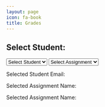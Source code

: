 ```yaml
---
layout: page
icon: fa-book
title: Grades
---
```


<html lang="en">
<head>
    <meta charset="UTF-8">
    <meta name="viewport" content="width=device-width, initial-scale=1.0">
    <title>Grade Search</title>
</head>
<style>
    table {
        border-collapse: collapse;
        width: 100%;
    }
    th, td {
        border: 1px solid black;
        padding: 8px;
        text-align: left;
    }
    tr:nth-child(even) {
        background-color: #f2f2f2;
    }
    th {
        background-color: #4CAF50;
        color: white;
    }
</style>
<body>
    <h2>Select Student:</h2>
    <!-- Dropdown to display student names -->
    <input type="hidden" id="id" name="id" readonly>
    <select id="studentDropdown">
        <option value="" disabled selected>Select Student</option>
    </select>
    <select id="assignmentDropdown">
        <option value="" disabled selected>Select Assignment</option>
    </select>
    <!-- Display selected student ID -->
    <p>Selected Student Email: <span id="selectedStudentEmail"></span></p>
    <p>Selected Assignment Name: <span id="selectedAssignmentName"></span></p>
    <p>Selected Assignment Name: <span id="selectedAssignmentMaxPoints" type="hidden"></span></p>
    <!-- <button onclick="searchName()">Search</button> -->
    <div id="result"></div>
    <div id="resultTable"></div>
    <script>
        document.addEventListener('DOMContentLoaded', function () {
            // Fetch student data from your server
            fetch('http://localhost:8087/api/grade/')
                .then(response => response.json())
                .then(data => {
                    const dropdown = document.getElementById('studentDropdown');
                    data.forEach(student => {
                        const option = document.createElement('option');
                        option.value = student.email;
                        option.textContent = student.email;
                        dropdown.appendChild(option);
                    });
                })
                .catch(error => {
                    console.error('Error fetching student data:', error);
                });
            // Fetch assignment data from server
            fetch('http://localhost:8087/api/assignments/') 
                .then(response => response.json())
                .then(data => {
                    const dropdown = document.getElementById('assignmentDropdown');
                    data.forEach(assignment => {
                        const option = document.createElement('option');
                        option.value = assignment.id;
                        option.textContent = assignment.title;
                        dropdown.appendChild(option);
                    });
                })
                .catch(error => {
                    console.error('Error fetching assignment data:', error);
                });
        });
        document.getElementById('studentDropdown').addEventListener('change', function () { // detects change in studentDropdown (selection of item)
            const selectedStudentEmail = this.value;
            document.getElementById('selectedStudentEmail').textContent = selectedStudentEmail;
            searchName();
        });
        document.getElementById('assignmentDropdown').addEventListener('change', function () { // detects change in assignmentDropdown (selection of item)
            const selectedAssignmentName = this.textContent;
            const maxScore = this.value;
            document.getElementById('selectedAssignmentName').textContent = selectedAssignmentName;
            document.getElementById('selectedAssignmentMaxPoints').textContent = maxScore;
            searchAssignment();
        });
        function searchName() {
            const studentEmail = document.getElementById('selectedStudentEmail').textContent;
            fetch(`http://localhost:8087/api/grade/email/${studentEmail}`)
                .then(response => response.json())
                .then(data => {
                    displayStudentResults(data);
                })
                .catch(error => {
                    console.error('Error:', error);
                });
        }
        function searchAssignment() {
            const assignmentId = document.getElementById('assignmentDropdown').value; // Get selected assignment ID
            fetch(`http://localhost:8087/api/assignments/${assignmentId}`) // Use assignmentId in the URL
                .then(response => response.json())
                .then(data => {
                    displayAssignmentResults(data);
                })
                .catch(error => {
                    console.error('Error:', error);
                });
        }
        function displayStudentResults(data) {
            var resultDiv = document.getElementById("result");
            resultDiv.innerHTML = '';
            if (data.length === 0) {
                resultDiv.innerHTML = 'No grades found with the given selection.';
            } else {
                const resultContainer = document.getElementById("resultTable");
                resultContainer.innerHTML = ''; // Clear previous table data
                // Construct Table header
                const headerRow = document.createElement("tr");
                const headers = ["Email", "Assignment", "Max Score","Grade", "Update"];
                headers.forEach(headerText => {
                    const th = document.createElement("th");
                    th.textContent = headerText;
                    headerRow.appendChild(th);
                });
                resultContainer.appendChild(headerRow);
                // Add data rows
                data.forEach(student => {
                    const row = document.createElement("tr");
                    const emailCell = document.createElement("td");
                    emailCell.textContent = student.email;
                    const assignmentCell = document.createElement("td");
                    assignmentCell.textContent = student.assignment;
                    const maxscoreCell = document.createElement("td");
                    maxscoreCell.textContent = student.maxPoints; // Set maxPoints
                    const gradeCell = document.createElement("td");
                    const gradeInput = document.createElement("input");
                    gradeInput.type = "text";
                    gradeInput.value = student.score;
                    gradeInput.addEventListener('input', function() {
                        student.score = this.value;
                    });
                    gradeCell.appendChild(gradeInput);
                    const updateCell = document.createElement("td"); // Changed from button to td
                    const updateButton = document.createElement("button");
                    updateButton.textContent = "Update";
                    updateButton.addEventListener('click', function() {
                        // alert(student.id + student.email + student.assignment + student.score);
                        const requestOptions = {
                            method: ['PUT'],
                            // body: JSON.stringify(body),
                            headers: {
                                "content-type": "application/json",
                                'Authorization': 'Bearer my-token',
                            },
                        };
                        fetch(`http://localhost:8087/api/grade/update/${student.id}?newEmail=${student.email}&newAssignment=${student.assignment}&newMaxPoints=${student.maxPoints}&newScore=${student.score}`, requestOptions)
                            .then(response => {
                                // trap error response from Web API
                                if (response.status !== 200) {
                                    const errorMsg = 'Invalid Input - Database Update error: ' + response.status;
                                    console.log(errorMsg);
                                    alert(errorMsg);
                                    return;
                                }
                                // response contains valid result
                                response.json().then(data => {
                                    resultDiv.innerHTML = response.status;
                                })
                            })
                    });
                    updateCell.appendChild(updateButton);
                    row.appendChild(emailCell);
                    row.appendChild(assignmentCell);
                    row.appendChild(maxscoreCell);
                    row.appendChild(gradeCell);
                    row.appendChild(updateCell);
                    resultContainer.appendChild(row);
                });
            }
        }
        function displayAssignmentResults(data) {
            var resultDiv = document.getElementById("result");
            resultDiv.innerHTML = '';
            if (data.length === 0) {
                resultDiv.innerHTML = 'No grades found with the given selection.';
            } else {
                const resultContainer = document.getElementById("resultTable");
                resultContainer.innerHTML = ''; // Clear previous table data
                // Construct Table header
                const headerRow = document.createElement("tr");
                const headers = ["Email", "Assignment", "Max Score","Grade", "Update"];
                headers.forEach(headerText => {
                    const th = document.createElement("th");
                    th.textContent = headerText;
                    headerRow.appendChild(th);
                });
                resultContainer.appendChild(headerRow);
                // Add data rows
                data.forEach(student => {
                    const row = document.createElement("tr");
                    const emailCell = document.createElement("td");
                    emailCell.textContent = student.email;
                    const assignmentCell = document.createElement("td");
                    assignmentCell.textContent = student.assignment;
                    const maxscoreCell = document.createElement("td");
                    maxscoreCell.textContent = student.maxPoints; // Set maxPoints
                    const gradeCell = document.createElement("td");
                    const gradeInput = document.createElement("input");
                    gradeInput.type = "text";
                    gradeInput.value = student.score;
                    gradeInput.addEventListener('input', function() {
                        student.score = this.value;
                    });
                    gradeCell.appendChild(gradeInput);
                    const updateCell = document.createElement("td"); // Changed from button to td
                    const updateButton = document.createElement("button");
                    updateButton.textContent = "Update";
                    updateButton.addEventListener('click', function() {
                        // alert(student.id + student.email + student.assignment + student.score);
                        const requestOptions = {
                            method: ['PUT'],
                            // body: JSON.stringify(body),
                            headers: {
                                "content-type": "application/json",
                                'Authorization': 'Bearer my-token',
                            },
                        };
                        fetch(`http://localhost:8087/api/grade/update/${student.id}?newEmail=${student.email}&newAssignment=${student.assignment}&newMaxPoints=${student.maxPoints}&newScore=${student.score}`, requestOptions)
                            .then(response => {
                                // trap error response from Web API
                                if (response.status !== 200) {
                                    const errorMsg = 'Invalid Input - Database Update error: ' + response.status;
                                    console.log(errorMsg);
                                    alert(errorMsg);
                                    return;
                                }
                                // response contains valid result
                                response.json().then(data => {
                                    resultDiv.innerHTML = response.status;
                                })
                            })
                    });
                    updateCell.appendChild(updateButton);
                    row.appendChild(emailCell);
                    row.appendChild(assignmentCell);
                    row.appendChild(maxscoreCell);
                    row.appendChild(gradeCell);
                    row.appendChild(updateCell);
                    resultContainer.appendChild(row);
                });
            }
        }
    </script>
</body>
</html>
